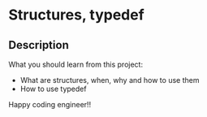 # Structures, typedef

## Description 

What you should learn from this project:

* What are structures, when, why and how to use them
* How to use typedef

Happy coding engineer!!
